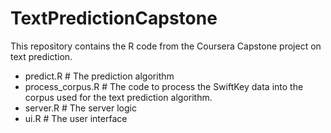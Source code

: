 # TextPredictionCapstone

This repository contains the R code from the Coursera Capstone project on text prediction.

- predict.R	# The prediction algorithm
- process_corpus.R	# The code to process the SwiftKey data into the corpus used for the text prediction algorithm.
- server.R	# The server logic
- ui.R # The user interface
